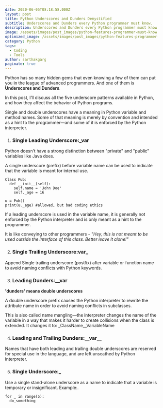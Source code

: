 ```yaml
---
date: 2020-06-05T08:18:58.000Z
layout: post
title: Python Underscores and Dunders Demystified
subtitle: Underscores and Dunders every Python programmer must know.
description: Underscores and Dunders every Python programmer must know.
image: /assets/images/post_images/python-features-programmer-must-know.webp
optimized_image: /assets/images/post_images/python-features-programmer-must-know.webp
category: Python
tags:
  - Coding
  - Tools
author: sarthakgarg
paginate: true
---
```

Python has so many hidden gems that even knowing a few of them can put you in the league of advanced programmers. And one of them is **Underscores and Dunders**.

In this post, I’ll discuss all the five underscore patterns available in Python, and how they affect the behavior of Python programs.

Single and double underscores have a meaning in Python variable and method names. Some of that meaning is merely by convention and intended as a hint to the programmer—and some of it is enforced by the Python interpreter.

1. ### Single Leading Underscore:**_var**

Python doesn't have a strong distinction between "private" and "public" variables like Java does. 

A single underscore (prefix) before variable name can be used to indicate that the variable is meant for internal use. 

```
Class Pub:
  def __init__(self):
    self.name = 'John Doe'
    self._age = 16
    
u = Pub()
print(u._age) #allowed, but bad coding ethics
```

If a leading underscore is used in the variable name, it is generally not enforced by the Python interpreter and is only meant as a hint to the programmer. 

It is like conveying to other programmers - *"Hey, this is not meant to be used outside the interface of this class. Better leave it alone!"*

2. ### Single Trailing Underscore:**var_**

Append Single trailing underscore (postfix) after variable or function name to avoid naming conflicts with Python keywords.

3. ### Leading Dunders:**__var**

**'dunders' means double underscores**

A double underscore prefix causes the Python interpreter to rewrite the attribute name in order to avoid naming conflicts in subclasses.

This is also called name mangling—the interpreter changes the name of the variable in a way that makes it harder to create collisions when the class is extended. It changes it to: _ClassName__VariableName

4. ### Leading and Trailing Dunders:**\_\_var\_\_**

Names that have both leading and trailing double underscores are reserved for special use in the language, and are left unscathed by Python interpreter.

5. ### Single Underscore:**_**

Use a single stand-alone underscore as a name to indicate that a variable is temporary or insignificant. Example:.

```
for _ in range(5):
  do_something
```
